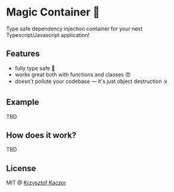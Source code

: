 # Magic Container 🦄

Type safe dependency injection container for your next Typescript/Javascript application!

## Features

* fully type safe 💯
* works great both with functions and classes 😍
* doesn't pollute your codebase — it's just object destruction ☣️

## Example

TBD

## How does it work?

TBD

## License

MIT @ [Krzysztof Kaczor](https://twitter.com/krzKaczor)
